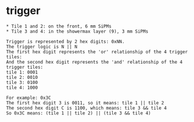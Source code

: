 # trigger
    * Tile 1 and 2: on the front, 6 mm SiPMs
    * Tile 3 and 4: in the showermax layer (9), 3 mm SiPMs

    Trigger is represented by 2 hex digits: 0xNN. 
    The trigger logic is N || N
    The first hex digit represents the 'or' relationship of the 4 trigger tiles:
    And the second hex digit represents the 'and' relationship of the 4 trigger tiles:
	tile 1: 0001
	tile 2: 0010
	tile 3: 0100
	tile 4: 1000

    For example: 0x3C
    The first hex digit 3 is 0011, so it means: tile 1 || tile 2
    The second hex digit C is 1100, which means: tile 3 && tile 4
    So 0x3C means: (tile 1 || tile 2) || (tile 3 && tile 4)

